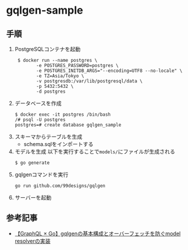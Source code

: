 # gqlgen-sample

## 手順

1. PostgreSQLコンテナを起動
    ```shell
     $ docker run --name postgres \
            -e POSTGRES_PASSWORD=postgres \
            -e POSTGRES_INITDB_ARGS="--encoding=UTF8 --no-locale" \
            -e TZ=Asia/Tokyo \
            -v postgresdb:/var/lib/postgresql/data \
            -p 5432:5432 \
            -d postgres
     ```
2. データベースを作成
    ```shell
    $ docker exec -it postgres /bin/bash
    /# psql -U postgres
    postgres=# create database gqlgen_sample
    ```
3. スキーマからテーブルを生成
    - schema.sqlをインポートする
4. モデルを生成
   以下を実行することで`models/`にファイルが生成される
   ```shell
   $ go generate
   ```
5. gqlgenコマンドを実行
    ```shell
    go run github.com/99designs/gqlgen
    ```
6. サーバーを起動

## 参考記事

- [【GraphQL × Go】gqlgenの基本構成とオーバーフェッチを防ぐmodel resolverの実装](https://tech.layerx.co.jp/entry/2021/10/22/171242)
